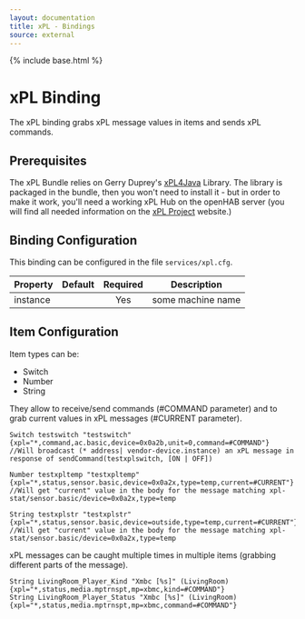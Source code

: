 ```yaml
---
layout: documentation
title: xPL - Bindings
source: external
---
```

<!-- Attention authors: Do not edit directly. Please add your changes to the appropriate source repository -->

{% include base.html %}

# xPL Binding

The xPL binding grabs xPL message values in items and sends xPL commands.

## Prerequisites

The xPL Bundle relies on Gerry Duprey's [xPL4Java](http://www.xpl4java.org/) Library. The library is packaged in the bundle, then you won't need to install it - but in order to make it work, you'll need a working xPL Hub on the openHAB server (you will find all needed information on the [xPL Project](http://xplproject.org.uk/) website.)

## Binding Configuration

This binding can be configured in the file `services/xpl.cfg`.

| Property | Default | Required | Description |
|----------|---------|:--------:|-------------|
| instance |         |   Yes    | some machine name |


## Item Configuration

Item types can be:

* Switch
* Number
* String

They allow to receive/send commands (#COMMAND parameter) and to grab current values in xPL messages (#CURRENT parameter).

```
Switch testswitch "testswitch"  {xpl="*,command,ac.basic,device=0x0a2b,unit=0,command=#COMMAND"}
//Will broadcast (* address| vendor-device.instance) an xPL message in response of sendCommand(testxplswitch, [ON | OFF]) 

Number testxpltemp "testxpltemp" {xpl="*,status,sensor.basic,device=0x0a2x,type=temp,current=#CURRENT"}
//Will get "current" value in the body for the message matching xpl-stat/sensor.basic/device=0x0a2x,type=temp
    
String testxplstr "testxplstr" {xpl="*,status,sensor.basic,device=outside,type=temp,current=#CURRENT"}
//Will get "current" value in the body for the message matching xpl-stat/sensor.basic/device=0x0a2x,type=temp
```

xPL messages can be caught multiple times in multiple items (grabbing different parts of the message).

```
String LivingRoom_Player_Kind "Xmbc [%s]" (LivingRoom)   {xpl="*,status,media.mptrnspt,mp=xbmc,kind=#COMMAND"}
String LivingRoom_Player_Status "Xmbc [%s]" (LivingRoom) {xpl="*,status,media.mptrnspt,mp=xbmc,command=#COMMAND"}
```
